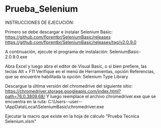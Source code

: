 # Prueba_Selenium
INSTRUCCIONES DE EJECUCIÓN:

Primero se debe descargar e instalar Selenium Basic:
https://github.com/florentbr/SeleniumBasic/releases
https://github.com/florentbr/SeleniumBasic/releases/tag/v2.0.9.0

A continuación, ejecute el programa de instalación:
SeleniumBasic-2.0.9.0.exe

Abra Excel y luego abra el editor de Visual Basic, o si bien prefiere, las teclas Alt + F11
Verifique en el menú de Herramientas, opción Referencias, que se encuentre habilitada la opción:
Selenium Type Library

Descargue la última versión del chromedrive del siguiente sitio:
https://chromedriver.storage.googleapis.com/index.html?path=76.0.3809.68/
Y luego reemplace el archivo chromedriver.exe que se encuentra en la ruta:
C:\Users--user--\AppData\Local\SeleniumBasic\chromedriver.exe

Ejecutar la macro que exíste en la hoja de cálculo "Prueba Tecnica Selenium.xlsm"
